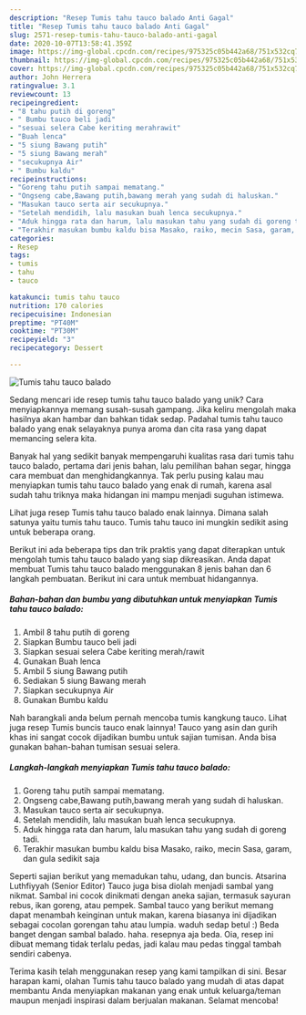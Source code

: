```yaml
---
description: "Resep Tumis tahu tauco balado Anti Gagal"
title: "Resep Tumis tahu tauco balado Anti Gagal"
slug: 2571-resep-tumis-tahu-tauco-balado-anti-gagal
date: 2020-10-07T13:58:41.359Z
image: https://img-global.cpcdn.com/recipes/975325c05b442a68/751x532cq70/tumis-tahu-tauco-balado-foto-resep-utama.jpg
thumbnail: https://img-global.cpcdn.com/recipes/975325c05b442a68/751x532cq70/tumis-tahu-tauco-balado-foto-resep-utama.jpg
cover: https://img-global.cpcdn.com/recipes/975325c05b442a68/751x532cq70/tumis-tahu-tauco-balado-foto-resep-utama.jpg
author: John Herrera
ratingvalue: 3.1
reviewcount: 13
recipeingredient:
- "8 tahu putih di goreng"
- " Bumbu tauco beli jadi"
- "sesuai selera Cabe keriting merahrawit"
- "Buah lenca"
- "5 siung Bawang putih"
- "5 siung Bawang merah"
- "secukupnya Air"
- " Bumbu kaldu"
recipeinstructions:
- "Goreng tahu putih sampai mematang."
- "Ongseng cabe,Bawang putih,bawang merah yang sudah di haluskan."
- "Masukan tauco serta air secukupnya."
- "Setelah mendidih, lalu masukan buah lenca secukupnya."
- "Aduk hingga rata dan harum, lalu masukan tahu yang sudah di goreng tadi."
- "Terakhir masukan bumbu kaldu bisa Masako, raiko, mecin Sasa, garam, dan gula sedikit saja"
categories:
- Resep
tags:
- tumis
- tahu
- tauco

katakunci: tumis tahu tauco 
nutrition: 170 calories
recipecuisine: Indonesian
preptime: "PT40M"
cooktime: "PT30M"
recipeyield: "3"
recipecategory: Dessert

---
```



![Tumis tahu tauco balado](https://img-global.cpcdn.com/recipes/975325c05b442a68/751x532cq70/tumis-tahu-tauco-balado-foto-resep-utama.jpg)

Sedang mencari ide resep tumis tahu tauco balado yang unik? Cara menyiapkannya memang susah-susah gampang. Jika keliru mengolah maka hasilnya akan hambar dan bahkan tidak sedap. Padahal tumis tahu tauco balado yang enak selayaknya punya aroma dan cita rasa yang dapat memancing selera kita.

Banyak hal yang sedikit banyak mempengaruhi kualitas rasa dari tumis tahu tauco balado, pertama dari jenis bahan, lalu pemilihan bahan segar, hingga cara membuat dan menghidangkannya. Tak perlu pusing kalau mau menyiapkan tumis tahu tauco balado yang enak di rumah, karena asal sudah tahu triknya maka hidangan ini mampu menjadi suguhan istimewa.

Lihat juga resep Tumis tahu tauco balado enak lainnya. Dimana salah satunya yaitu tumis tahu tauco. Tumis tahu tauco ini mungkin sedikit asing untuk beberapa orang.


Berikut ini ada beberapa tips dan trik praktis yang dapat diterapkan untuk mengolah tumis tahu tauco balado yang siap dikreasikan. Anda dapat membuat Tumis tahu tauco balado menggunakan 8 jenis bahan dan 6 langkah pembuatan. Berikut ini cara untuk membuat hidangannya.

<!--inarticleads1-->

##### Bahan-bahan dan bumbu yang dibutuhkan untuk menyiapkan Tumis tahu tauco balado:

1. Ambil 8 tahu putih di goreng
1. Siapkan  Bumbu tauco beli jadi
1. Siapkan sesuai selera Cabe keriting merah/rawit
1. Gunakan Buah lenca
1. Ambil 5 siung Bawang putih
1. Sediakan 5 siung Bawang merah
1. Siapkan secukupnya Air
1. Gunakan  Bumbu kaldu


Nah barangkali anda belum pernah mencoba tumis kangkung tauco. Lihat juga resep Tumis buncis tauco enak lainnya! Tauco yang asin dan gurih khas ini sangat cocok dijadikan bumbu untuk sajian tumisan. Anda bisa gunakan bahan-bahan tumisan sesuai selera. 

<!--inarticleads2-->

##### Langkah-langkah menyiapkan Tumis tahu tauco balado:

1. Goreng tahu putih sampai mematang.
1. Ongseng cabe,Bawang putih,bawang merah yang sudah di haluskan.
1. Masukan tauco serta air secukupnya.
1. Setelah mendidih, lalu masukan buah lenca secukupnya.
1. Aduk hingga rata dan harum, lalu masukan tahu yang sudah di goreng tadi.
1. Terakhir masukan bumbu kaldu bisa Masako, raiko, mecin Sasa, garam, dan gula sedikit saja


Seperti sajian berikut yang memadukan tahu, udang, dan buncis. Atsarina Luthfiyyah (Senior Editor) Tauco juga bisa diolah menjadi sambal yang nikmat. Sambal ini cocok dinikmati dengan aneka sajian, termasuk sayuran rebus, ikan goreng, atau pempek. Sambal tauco yang berikut memang dapat menambah keinginan untuk makan, karena biasanya ini dijadikan sebagai cocolan gorengan tahu atau lumpia. waduh sedap betul :) Beda banget dengan sambal balado. haha. resepnya aja beda. Oia, resep ini dibuat memang tidak terlalu pedas, jadi kalau mau pedas tinggal tambah sendiri cabenya. 

Terima kasih telah menggunakan resep yang kami tampilkan di sini. Besar harapan kami, olahan Tumis tahu tauco balado yang mudah di atas dapat membantu Anda menyiapkan makanan yang enak untuk keluarga/teman maupun menjadi inspirasi dalam berjualan makanan. Selamat mencoba!
